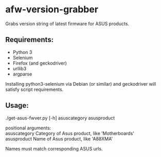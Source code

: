 # afw-version-grabber
Grabs version string of latest firmware for ASUS products.

## Requirements:
* Python 3
* Selenium
* Firefox (and geckodriver)
* urllib3
* argparse

Installing python3-selenium via Debian (or similar) and geckodriver will satisfy script requirements.

## Usage:  
./get-asus-fwver.py [-h] asuscategory asusproduct  

positional arguments:   
  asuscategory  Category of Asus product, like 'Motherboards'  
  asusproduct   Name of Asus product, like 'A88XMA'  

Names must match corresponding ASUS urls.  
